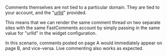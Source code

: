 Comments themselves are not tied to a particular domain. They are tied to your account, and the "<a href="/guide-customizations-and-configuration.html#url-id" target="_blank">urlId</a>" provided.

This means that we can render the same comment thread on two separate sites with the same FastComments account by simply passing in the same value for "urlId" in
the widget configuration.

In this scenario, comments posted on page A would immediately appear on page B, and vice-versa. Live commenting
also works as expected.
